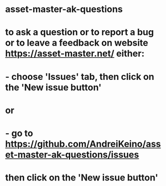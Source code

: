 # asset-master-ak-questions

# to ask a question or to report a bug or to leave a feedback on website https://asset-master.net/ either:

# - choose 'Issues' tab, then click on the 'New issue button'
# or
# - go to https://github.com/AndreiKeino/asset-master-ak-questions/issues 
#   then click on the 'New issue button'
